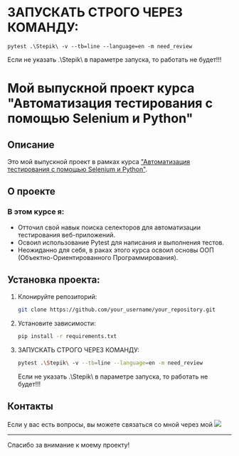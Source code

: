 # ЗАПУСКАТЬ СТРОГО ЧЕРЕЗ КОМАНДУ:
    
    pytest .\Stepik\ -v --tb=line --language=en -m need_review

   Если не указать .\Stepik\ в параметре запуска, то работать не будет!!!
# Мой выпускной проект курса "Автоматизация тестирования с помощью Selenium и Python"

## Описание
Это мой выпускной проект в рамках курса ["Автоматизация тестирования с помощью Selenium и Python"](https://stepik.org/course/575).

## О проекте
### В этом курсе я:
- Отточил свой навык поиска селекторов для автоматизации тестирования веб-приложений.
- Освоил использование Pytest для написания и выполнения тестов.
- Неожиданно для себя, в раках этого курса освоил основы ООП (Объектно-Ориентированного Программирования).



## Установка проекта:
1. Клонируйте репозиторий:
    ```bash
    git clone https://github.com/your_username/your_repository.git
    ```
2. Установите зависимости:
    ```bash
    pip install -r requirements.txt
    ```
3. ЗАПУСКАТЬ СТРОГО ЧЕРЕЗ КОМАНДУ:
    ```bash
    pytest .\Stepik\ -v --tb=line --language=en -m need_review
    ```
   Если не указать .\Stepik\ в параметре запуска, то работать не будет!!!


## Контакты
Если у вас есть вопросы, вы можете связаться со мной через мой [![](https://img.shields.io/static/v1?message=LinkedIn&logo=linkedin&label=%20&style=flat&color=blue&labelColor=5c5c5c)](https://www.linkedin.com/in/vladlen-kuznetcov/)

---

Спасибо за внимание к моему проекту!